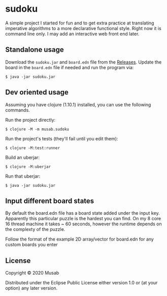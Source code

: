 # sudoku

A simple project I started for fun and to get extra practice at
translating imperative algorithms to a more declarative functional
style. Right now it is command line only. I may add an interactive 
web front end later.

## Standalone usage
Download the `sudoku.jar` and `board.edn` file from the [Releases](https://github.com/Musab-Nazir/SudokuSolver/releases). Update the board in the `board.edn` file if needed and run the program via:

    $ java -jar sudoku.jar

## Dev oriented usage

Assuming you have clojure (1.10.1) installed, you can use the following commands.

Run the project directly:

    $ clojure -M -m musab.sudoku

Run the project's tests (they'll fail until you edit them):

    $ clojure -M:test:runner

Build an uberjar:

    $ clojure -M:uberjar

Run that uberjar:

    $ java -jar sudoku.jar

## Input different board states

By default the board.edn file has a board state added under the input key. Apparently this particular puzzle is the hardest you can find. On my 8 core 16 thread machine it takes ~ 60 seconds, however the runtime depends on the complexty of the puzzle.

Follow the format of the example 2D array/vector for board.edn for any custom boards you enter


## License

Copyright © 2020 Musab

Distributed under the Eclipse Public License either version 1.0 or (at
your option) any later version.

